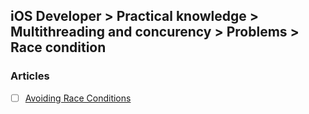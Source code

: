 ## iOS Developer > Practical knowledge > Multithreading and concurency > Problems > Race condition

### Articles
- [ ] [Avoiding Race Conditions](https://developer.apple.com/library/content/documentation/Security/Conceptual/SecureCodingGuide/Articles/RaceConditions.html)


